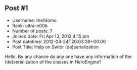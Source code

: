 ## Post #1
- Username: the1domo
- Rank: ultra-n00b
- Number of posts: 7
- Joined date: Fri Apr 13, 2012 4:15 pm
- Post datetime: 2012-04-24T20:03:39+00:00
- Post Title: Help on Swtor (de)serialization

Hello. By any chance do any one have any information of the (de)serialization of the classes in HeroEngine?
